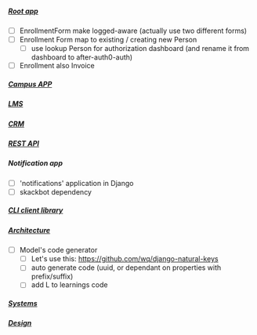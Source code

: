 ##### [Root app](ROOTAPP.md)
- [ ] EnrollmentForm make logged-aware (actually use two different forms)
- [ ] Enrollment Form map to existing / creating new Person
    - [ ] use lookup Person for authorization dashboard (and rename it from dashboard to after-auth0-auth)
- [ ] Enrollment also Invoice
##### [Campus APP](CAMPUS.md)
##### [LMS](LMS.md)
##### [CRM](CRM.md)
##### [REST API](API.md)
##### Notification app
- [ ] 'notifications' application in Django
- [ ] skackbot dependency
##### [CLI client library](CLI.md)
##### [Architecture](ARCH.md)
- [ ] Model's code generator
    - [ ] Let's use this: https://github.com/wq/django-natural-keys
    - [ ] auto generate code (uuid, or dependant on properties with prefix/suffix)
    - [ ] add L to learnings code
##### [Systems](SYSTEMS.md)
##### [Design](DESIGN.md)
